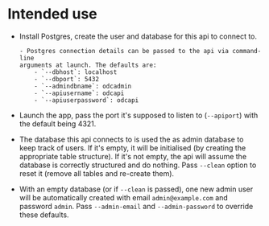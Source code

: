# Intended use

- Install Postgres, create the user and database for this api to
  connect to.

      - Postgres connection details can be passed to the api via command-line
      arguments at launch. The defaults are:
          - `--dbhost`: localhost
          - `--dbport`: 5432
          - `--admindbname`: odcadmin
          - `--apiusername`: odcapi
          - `--apiuserpassword`: odcapi

- Launch the app, pass the port it's supposed to listen to (`--apiport`) with
  the default being 4321.

- The database this api connects to is used the as admin database to keep
  track of users. If it's empty, it will be initialised
  (by creating the appropriate table structure).
  If it's not empty, the api will assume the database is correctly structured
  and do nothing. Pass `--clean` option to reset it (remove all tables and
  re-create them).

- With an empty database (or if `--clean` is passed), one new admin user will
  be automatically created with email `admin@example.com` and password `admin`.
  Pass `--admin-email` and `--admin-password` to override these defaults.
